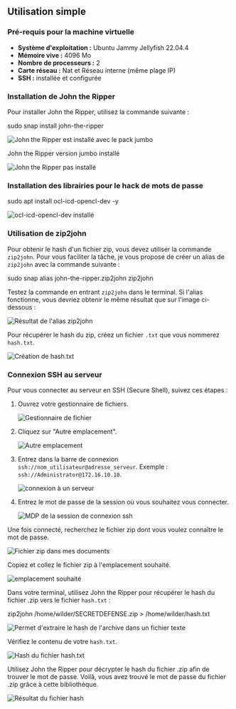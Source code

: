 ## Utilisation simple

### Pré-requis pour la machine virtuelle

- **Système d'exploitation :** Ubuntu Jammy Jellyfish 22.04.4
- **Mémoire vive :** 4096 Mo
- **Nombre de processeurs :** 2
- **Carte réseau :** Nat et Réseau interne (même plage IP)
- **SSH :** installée et configurée

### Installation de John the Ripper

Pour installer John the Ripper, utilisez la commande suivante :

sudo snap install john-the-ripper

![John the Ripper est installé avec le pack jumbo](John-the-ripper-est-installe-avec-le-pack-jumbo.png)

John the Ripper version jumbo installé

![John the Ripper pas installé](John-the-ripper-pas-installe.png)

### Installation des librairies pour le hack de mots de passe

sudo apt install ocl-icd-opencl-dev -y

![ocl-icd-opencl-dev installé](installe-ocl-icd-opencl-dev.png)

### Utilisation de zip2john

Pour obtenir le hash d'un fichier zip, vous devez utiliser la commande `zip2john`. Pour vous faciliter la tâche, je vous propose de créer un alias de `zip2john` avec la commande suivante :

sudo snap alias john-the-ripper.zip2john zip2john


Testez la commande en entrant `zip2john` dans le terminal. Si l'alias fonctionne, vous devriez obtenir le même résultat que sur l'image ci-dessous :

![Résultat de l'alias zip2john](Resultat-de-l-alias-zip2john.png)

Pour récupérer le hash du zip, créez un fichier `.txt` que vous nommerez `hash.txt`.

![Création de hash.txt](Creation-de-hash.txt.png)

### Connexion SSH au serveur

Pour vous connecter au serveur en SSH (Secure Shell), suivez ces étapes :

1. Ouvrez votre gestionnaire de fichiers.
   
   ![Gestionnaire de fichier](Gestionnaire-de-fichier.png)

2. Cliquez sur "Autre emplacement".
   
   ![Autre emplacement](Autre-emplacement.png)

3. Entrez dans la barre de connexion `ssh://nom_utilisateur@adresse_serveur`. Exemple : `ssh://Administrator@172.16.10.10`.
   
   ![connexion à un serveur](connexion-a-un-serveur.png)

4. Entrez le mot de passe de la session où vous souhaitez vous connecter.
   
   ![MDP de la session de connexion ssh](MDP-de-la-session-de-connexion-ssh.png)

Une fois connecté, recherchez le fichier zip dont vous voulez connaître le mot de passe.

![Fichier zip dans mes documents](Fichier-zip-dans-mes-documents.png)

Copiez et collez le fichier zip à l'emplacement souhaité.

![emplacement souhaité](emplacement-souhaite.png)

Dans votre terminal, utilisez John the Ripper pour récupérer le hash du fichier .zip vers le fichier `hash.txt` :

zip2john /home/wilder/SECRETDEFENSE.zip > /home/wilder/hash.txt


![Permet d'extraire le hash de l'archive dans un fichier texte](Permet-dextraire-le-hash-de-larchive-dans-un-fichier-texte.png)

Vérifiez le contenu de votre `hash.txt`.

![Hash du fichier hash.txt](Hash-du-fichier-hash.txt.png)

Utilisez John the Ripper pour décrypter le hash du fichier .zip afin de trouver le mot de passe. Voilà, vous avez trouvé le mot de passe du fichier .zip grâce à cette bibliothèque.

![Résultat du fichier hash](Resultat-du-fichier-hash.png)

